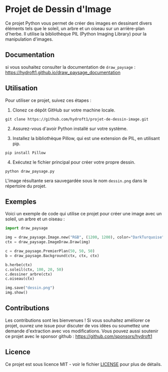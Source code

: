 # Projet de Dessin d'Image

Ce projet Python vous permet de créer des images en dessinant divers éléments tels que le soleil, un arbre et un oiseau sur un arrière-plan d'herbe. Il utilise la bibliothèque PIL (Python Imaging Library) pour la manipulation d'images.

## Documentation

si vous souhaitez consulter la documentation de `draw_paysage` : https://hydroft1.github.io/draw_paysage_documentation

## Utilisation

Pour utiliser ce projet, suivez ces étapes :

1. Clonez ce dépôt GitHub sur votre machine locale.
```
git clone https://github.com/hydroft1/projet-de-dessin-image.git
```
2. Assurez-vous d'avoir Python installé sur votre système.

3. Installez la bibliothèque Pillow, qui est une extension de PIL, en utilisant pip.
```
pip install Pillow
```

4. Exécutez le fichier principal pour créer votre propre dessin.
```
python draw_paysage.py
```


L'image résultante sera sauvegardée sous le nom `dessin.png` dans le répertoire du projet.

## Exemples

Voici un exemple de code qui utilise ce projet pour créer une image avec un soleil, un arbre et un oiseau :

```python
import draw_paysage

img = draw_paysage.Image.new("RGB", (1200, 1200), color="DarkTurquoise")
ctx = draw_paysage.ImageDraw.Draw(img)

c = draw_paysage.PremierPlan(50, 50, 50)
b = draw_paysage.Background(ctx, ctx, ctx)

b.herbe(ctx)
c.soleil(ctx, 100, 20, 50)
c.dessiner_arbre(ctx)
c.oiseau(ctx)

img.save("dessin.png")
img.show()
```

## Contributions

Les contributions sont les bienvenues ! Si vous souhaitez améliorer ce projet, ouvrez une issue pour discuter de vos idées ou soumettez une demande d'extraction avec vos modifications. Vous pouvez aussi soutenir ce projet avec le sponsor github : https://github.com/sponsors/hydroft1

## Licence

Ce projet est sous licence MIT - voir le fichier [LICENSE](https://github.com/hydroft1/draw_paysage_documentation/blob/master/LICENSE)
 pour plus de détails.
